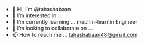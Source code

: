 - 👋 Hi, I’m @tahashabaan
- 👀 I’m interested in ...
- 🌱 I’m currently learning ... mechin-learnin Engineer
- 💞️ I’m looking to collaborate on ...
- 📫 How to reach me ... tahashabaan48@gmail.com

<!---
tahashabaan/tahashabaan is a ✨ special ✨ repository because its `README.md` (this file) appears on your GitHub profile.
You can click the Preview link to take a look at your changes.
--->
